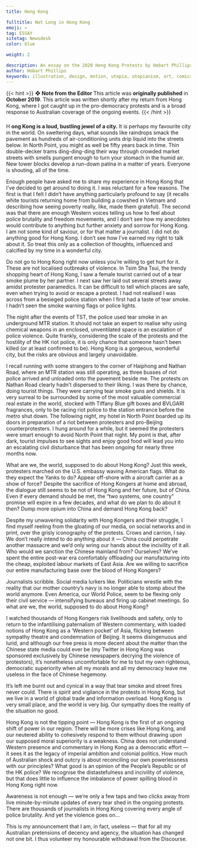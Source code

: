 ```yaml
---
title: Hong Kong

fulltitle: Not Long in Hong Kong
emoji: «
tag: ESSAY
sitetag: Newsdesk
color: blue

weight: 2

description: An essay on the 2020 Hong Kong Protests by Hobart Phillips, a utopian illustrator and storyteller.
author: Hobart Phillips
keywords: illustration, design, motion, utopia, utopianism, art, comics, comic, hobart, phillips, vekllei, millmint
---
```


{{< hint >}}
**❖ Note from the Editor**
This article was **originally published** in **October 2019**. This article was written shortly after my return from Hong Kong, where I got caught up in the pro-democracy protests and is a broad response to Australian coverage of the ongoing events.
{{< /hint >}}

### 
<span class="fc">H</span>
**ong Kong is a loud, bustling jewel of a city.** It is perhaps my favourite city in the world. On sweltering days, what sounds like raindrops smack the pavement as hundreds of air-conditioning units drip liquid into the streets below. In North Point, you might as well be fifty years back in time. Thin double-decker trams ding-ding-ding their way through crowded market streets with smells pungent enough to turn your stomach in the humid air. New tower blocks develop a run-down patina in a matter of years. Everyone is shouting, all of the time.

Enough people have asked me to share my experience in Hong Kong that I’ve decided to get around to doing it. I was reluctant for a few reasons. The first is that I felt I didn’t have anything particularly profound to say (it recalls white tourists returning home from building a cowshed in Vietnam and describing how seeing poverty really, like, made them grateful). The second was that there are enough Western voices telling us how to feel about police brutality and freedom movements, and I don’t see how my anecdotes would contribute to anything but further anxiety and sorrow for Hong Kong. I am not some kind of saviour, or for that matter a journalist. I did not do anything good for Hong Kong. I don’t see how I’ve earned my right to talk about it. So treat this only as a collection of thoughts, influenced and calcified by my time in a wonderful city.

Do not go to Hong Kong right now unless you’re willing to get hurt for it. These are not localised outbreaks of violence. In Tsim Sha Tsui, the trendy shopping heart of Hong Kong, I saw a female tourist carried out of a tear smoke plume by her partner. I next saw her laid out several streets away amidst protester paramedics. It can be difficult to tell which places are safe, even when trying to avoid or escape a protest. I had not realised I was across from a besieged police station when I first had a taste of tear smoke. I hadn’t seen the smoke warning flags or police lights.

The night after the events of TST, the police used tear smoke in an underground MTR station. It should not take an expert to realise why using chemical weapons in an enclosed, unventilated space is an escalation of police violence. Quite frankly, considering the scale of the protests and the hostility of the HK riot police, it is only chance that someone hasn’t been killed (or at least confirmed to be). Hong Kong is a gorgeous, wonderful city, but the risks are obvious and largely unavoidable.

I recall running with some strangers to the corner of Haiphong and Nathan Road, where an MTR station was still operating, as three busses of riot police arrived and unloaded onto the pavement beside me. The protests on Nathan Road clearly hadn’t dispersed to their liking. I was there by chance, doing tourist things. They were carrying tear smoke guns and shields. It is very surreal to be surrounded by some of the most valuable commercial real estate in the world, stocked with Tiffany Blue gift boxes and BVLGARI fragrances, only to be racing riot police to the station entrance before the metro shut down. The following night, my hotel in North Point boarded up its doors in preparation of a riot between protesters and pro-Beijing counterprotesters. I hung around for a while, but it seemed the protesters were smart enough to avoid North Point that night. My point is that, after dark, tourist impulses to see sights and enjoy good food will lead you into an escalating civil disturbance that has been ongoing for nearly three months now.

What are we, the world, supposed to do about Hong Kong? Just this week, protesters marched on the U.S. embassy waving American flags. What do they expect the Yanks to do? Appear off-shore with a aircraft carrier as a show of force? Despite the sacrifice of Hong Kongers at home and abroad, the dialogue still seems to be not of Hong Kong and her future, but of China. Even if every demand should be met, the “two systems, one country” promise will expire in a few decades, and what do we plan to do about it then? Dump more opium into China and demand Hong Kong back?

Despite my unwavering solidarity with Hong Kongers and their struggle, I find myself reeling from the gloating of our media, on social networks and in print, over the grisly iconography of the protests. Crows and carrion, I say. We don’t really intend to do anything about it — China could perpetrate another massacre and we’d only wring our hands about the incivility of it all. Who would we sanction the Chinese mainland from? Ourselves? We’ve spent the entire post-war era comfortably offloading our manufacturing into the cheap, exploited labour markets of East Asia. Are we willing to sacrifice our entire manufacturing base over the blood of Hong Kongers?

Journalists scribble. Social media lurkers like. Politicians wrestle with the reality that our mother country’s navy is no longer able to stomp about the world anymore. Even America, our World Police, seem to be flexing only their civil service — intensifying bureaus and firing up cabinet meetings. So what are we, the world, supposed to do about Hong Kong?

I watched thousands of Hong Kongers risk livelihoods and safety, only to return to the infantilising paternalism of Western commentary, with loaded notions of Hong Kong as a ‘Western pocket’ of Asia, flicking between sympathy theatre and condemnation of Beijing. It seems disingenuous and lurid, and although our free press is more decent about the matter than the Chinese state media could ever be (my Twitter in Hong Kong was sponsored exclusively by Chinese newspapers decrying the violence of protestors), it’s nonetheless uncomfortable for me to tout my own righteous, democratic superiority when all my morals and all my democracy leave me useless in the face of Chinese hegemony.

It’s left me burnt out and cynical in a way that tear smoke and street fires never could. There is spirit and vigilance in the protests in Hong Kong, but we live in a world of global trade and information overload. Hong Kong is very small place, and the world is very big. Our sympathy does the reality of the situation no good.

Hong Kong is not the tipping point — Hong Kong is the first of an ongoing shift of power in our region. There will be more crises like Hong Kong, and our neutered ability to cohesively respond to them without drawing upon our supposed moral superiority is a weakness. China does not understand Western presence and commentary in Hong Kong as a democratic effort — it sees it as the legacy of imperial ambition and colonial politics. How much of Australian shock and outcry is about reconciling our own powerlessness with our principles? What good is an opinion of the People’s Republic or of the HK police? We recognise the distastefulness and incivility of violence, but that does little to influence the imbalance of power spilling blood in Hong Kong right now.

Awareness is not enough — we’re only a few taps and two clicks away from live minute-by-minute updates of every tear shed in the ongoing protests. There are thousands of journalists in Hong Kong covering every angle of police brutality. And yet the violence goes on…

This is my announcement that I am, in fact, useless — that for all my Australian pretensions of decency and agency, the situation has changed not one bit. I thus volunteer my honourable withdrawal from the Discourse.